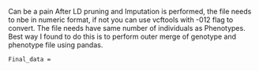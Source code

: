 Can be a pain
After LD pruning and Imputation is performed, the file needs to nbe in numeric format, if not you can use vcftools with -012 flag to convert. The file needs have same number of individuals as Phenotypes. Best way I found to do this is to perform outer merge of genotype and phenotype file using pandas. 

` Final_data =  `
